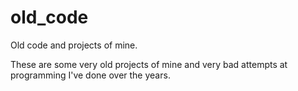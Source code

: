 # old_code
Old code and projects of mine.

These are some very old projects of mine and very bad attempts at programming I've done over the years.
